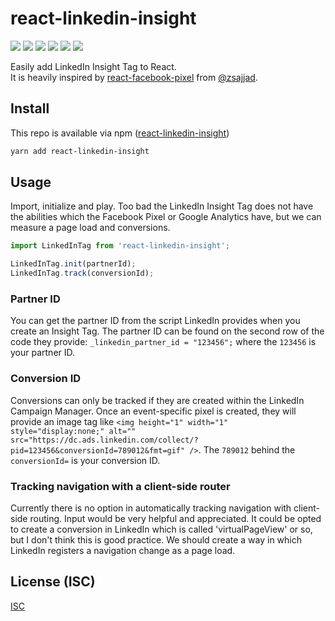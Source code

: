 # react-linkedin-insight
[![](https://badgen.net/github/license/jelleklaver/react-linkedin-insight)](https://github.com/jelleklaver/react-linkedin-insight/blob/master/LICENSE.md)
[![](https://badgen.net/github/open-issues/jelleklaver/react-linkedin-insight)](https://github.com/jelleklaver/react-linkedin-insight/issues)
[![](https://badgen.net/bundlephobia/minzip/react-linkedin-insight)](https://bundlephobia.com/result?p=react-linkedin-insight)
[![](https://badgen.net/npm/v/react-linkedin-insight?icon=npm)](https://npmjs.com/package/react-linkedin-insight)
[![](https://badgen.net/david/dep/jelleklaver/react-linkedin-insight)](https://npmjs.com/package/react-linkedin-insight)
[![](https://badgen.net/npm/dt/react-linkedin-insight?icon=npm)](https://npmjs.com/package/react-linkedin-insight)

Easily add LinkedIn Insight Tag to React.  
It is heavily inspired by [react-facebook-pixel](https://github.com/zsajjad/react-facebook-pixel) from [@zsajjad](https://github.com/zsajjad).

## Install
This repo is available via npm ([react-linkedin-insight](https://www.npmjs.com/package/react-linkedin-insight))
```bash
yarn add react-linkedin-insight
```
## Usage
Import, initialize and play. Too bad the LinkedIn Insight Tag does not have the abilities which the Facebook Pixel or Google Analytics have, but we can measure a page load and conversions.

```javascript
import LinkedInTag from 'react-linkedin-insight';

LinkedInTag.init(partnerId);
LinkedInTag.track(conversionId);
```

### Partner ID
You can get the partner ID from the script LinkedIn provides when you create an Insight Tag. The partner ID can be found on the second row of the code they provide: `_linkedin_partner_id = "123456";` where the `123456` is your partner ID.

### Conversion ID
Conversions can only be tracked if they are created within the LinkedIn Campaign Manager. Once an event-specific pixel is created, they will provide an image tag like `<img height="1" width="1" style="display:none;" alt="" src="https://dc.ads.linkedin.com/collect/?pid=123456&conversionId=789012&fmt=gif" />`. The `789012` behind the `conversionId=` is your conversion ID.

### Tracking navigation with a client-side router
Currently there is no option in automatically tracking navigation with client-side routing. Input would be very helpful and appreciated. It could be opted to create a conversion in LinkedIn which is called 'virtualPageView' or so, but I don't think this is good practice. We should create a way in which LinkedIn registers a navigation change as a page load.

## License (ISC)
[ISC](https://github.com/jelleklaver/react-linkedin-insight/blob/master/LICENSE.md)
